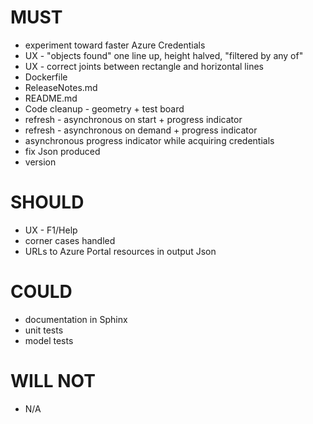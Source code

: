 # MUST

- experiment toward faster Azure Credentials
- UX - "objects found" one line up, height halved, "filtered by any of"
- UX - correct joints between rectangle and horizontal lines
- Dockerfile
- ReleaseNotes.md
- README.md
- Code cleanup - geometry + test board
- refresh - asynchronous on start + progress indicator
- refresh - asynchronous on demand + progress indicator
- asynchronous progress indicator while acquiring credentials
- fix Json produced
- version

# SHOULD

- UX - F1/Help
- corner cases handled
- URLs to Azure Portal resources in output Json

# COULD

- documentation in Sphinx
- unit tests
- model tests

# WILL NOT

- N/A
